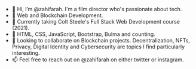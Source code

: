 - 👋 Hi, I’m @zahifarah. I'm a film director who's passionate about tech.
- 👀 Web and Blockchain Development.
- 🌱 Currently taking Colt Steele's Full Stack Web Development course (2021). 
- 🥋 HTML, CSS, JavaScript, Bootstrap, Bulma and counting.
- 💞️ Looking to collaborate on Blockchain projects. Decentralization, NFTs, Privacy, Digital Identity and Cybersecurity are topics I find particularly interesting.
- 📫 Feel free to reach out on @zahifarah on either twitter or instagram.

<!---
zahifarah/zahifarah is a ✨ special ✨ repository because its `README.md` (this file) appears on your GitHub profile.
You can click the Preview link to take a look at your changes.
--->
